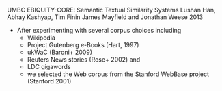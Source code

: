 UMBC EBIQUITY-CORE: Semantic Textual Similarity Systems
Lushan Han, Abhay Kashyap, Tim Finin James Mayfield and Jonathan Weese
2013

* After experimenting with several corpus choices including 
  * Wikipedia
  * Project Gutenberg e-Books (Hart, 1997)
  * ukWaC (Baroni+ 2009)
  * Reuters News stories (Rose+ 2002) and 
  * LDC gigawords
  * we selected the Web corpus from the Stanford WebBase project 
    (Stanford 2001)
